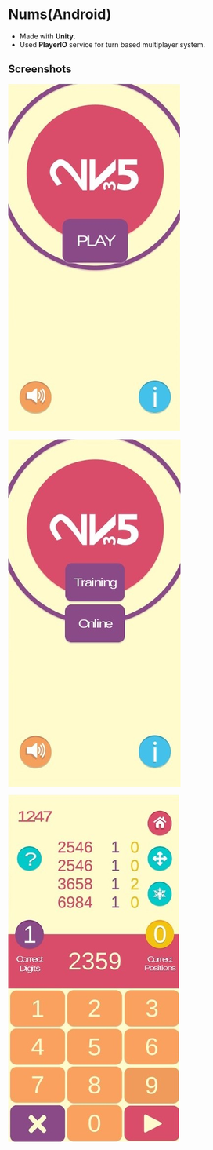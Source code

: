# Nums(Android)
* Made with **Unity**.  
* Used **PlayerIO** service for turn based multiplayer system.
  
## Screenshots  
  
![](/GameplayImages/e8e04152-9f6c-4756-b421-d3d7391fa31f.jfif)  
  
![](/GameplayImages/6fedd4c0-47e8-4cd1-8425-eac3c9a774a3.jfif)  
  
![](/GameplayImages/80dbbdbb-576e-4c55-8d8f-e8377376d987.jfif)  
